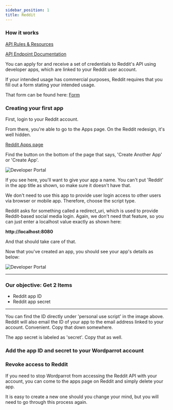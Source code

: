```yaml
---
sidebar_position: 1
title: Reddit
---
```


### How it works

[API Rules & Resources](https://github.com/reddit-archive/reddit/wiki/API)

[API Endpoint Documentation](https://www.reddit.com/dev/api)

You can apply for and receive a set of credentials to Reddit's API using developer apps, which are linked to your Reddit user account.

If your intended usage has commercial purposes, Reddit requires that you fill out a form stating your intended usage.

That form can be found here: [Form](https://old.reddit.com/wiki/api)

### Creating your first app

First, login to your Reddit account.

From there, you're able to go to the Apps page. On the Reddit redesign, it's well hidden.

[Reddit Apps page](https://www.reddit.com/prefs/apps/)

Find the button on the bottom of the page that says, 'Create Another App' or 'Create App'.

![Developer Portal](/img/docs/managing-credentials/reddit/reddit_auth.png)

If you see here, you'll want to give your app a name. You can't put 'Reddit' in the app title as shown, so make sure it doesn't have that.

We don't need to use this app to provide user login access to other users via browser or mobile app. Therefore, choose the script type. 

Reddit asks for something called a redirect_uri, which is used to provide Reddit-based social media login. Again, we don't need that feature, so you can just enter a localhost value exactly as shown here:

**http://localhost:8080**

And that should take care of that.

Now that you've created an app, you should see your app's details as below:

![Developer Portal](/img/docs/managing-credentials/reddit/reddit_auth_2.png)

---

### Our objective: Get 2 Items
  
  - Reddit app ID
  - Reddit app secret

---

You can find the ID directly under 'personal use script' in the image above. Reddit will also email the ID of your app to the email address linked to your account. Convenient. Copy that down somewhere.

The app secret is labeled as 'secret'. Copy that as well.

### Add the app ID and secret to your Wordparrot account


### Revoke access to Reddit

If you need to stop Wordparrot from accessing the Reddit API with your account, you can come to the apps page on Reddit and simply delete your app. 

It is easy to create a new one should you change your mind, but you will need to go through this process again.
